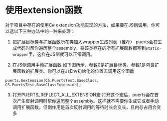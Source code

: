 # 使用extension函数
对于项目中存在的使用C# extension功能实现的方法，如果要在JS侧调用，你可以选以下三种办法中的一种来处理：

1. 把扩展目标类与扩展函数所在类加入wrapper生成列表（推荐）
puerts会在生成代码时帮你遍历整个assembly，将该类存在的所有扩展函数都塞到`static-wrapper`里，这样在JS侧就可以正常调用。

2. 在JS侧调用手动扩展函数
如下图所示，参数0是扩展目标类，参数1是包含扩展函数的扩展类。你可以在JsEnv初始化的位置去调用这个函数
```
puerts.$extension(CS.PuertsTest.BaseClass, CS.PuertsTest.BaseClassExtension);
```

3. 打开PUERTS_REFLECT_ALL_EXTENSION宏
打开这个宏后，puerts会在首次产生反射调用时帮你遍历整个assembly。这样就不需要你生成它或者手动调用扩展函数，但副作用是首次反射调用的等待时长会变长，且内存占用会变多
